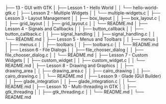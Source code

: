 ├── 13 - GUI with GTK
│   ├── Lesson 1 - Hello World
│   │   └── hello-world-gtk.c
│   ├── Lesson 2 - Multiple Widgets
│   │   └── multiple-widgets.c
│   ├── Lesson 3 - Layout Management
│   │   ├── box_layout
│   │   ├── box_layout.c
│   │   ├── grid_layout
│   │   ├── grid_layout.c
│   │   └── README.md
│   ├── Lesson 4 - Signals and Callbacks
│   │   ├── button_callback
│   │   ├── button_callback.c
│   │   ├── signal_handling
│   │   ├── signal_handling.c
│   │   └── README.md
│   ├── Lesson 5 - Menus and Toolbars
│   │   ├── menus
│   │   ├── menus.c
│   │   ├── toolbars
│   │   ├── toolbars.c
│   │   └── README.md
│   ├── Lesson 6 - File Dialogs
│   │   ├── file_chooser_dialog
│   │   ├── file_chooser_dialog.c
│   │   └── README.md
│   ├── Lesson 7 - Custom Widgets
│   │   ├── custom_widget
│   │   ├── custom_widget.c
│   │   └── README.md
│   ├── Lesson 8 - Drawing and Graphics
│   │   ├── drawing_area
│   │   ├── drawing_area.c
│   │   ├── cairo_drawing
│   │   ├── cairo_drawing.c
│   │   └── README.md
│   ├── Lesson 9 - Glade (GUI Builder)
│   │   ├── glade_integration
│   │   ├── glade_integration.c
│   │   └── README.md
│   ├── Lesson 10 - Multi-threading in GTK
│   │   ├── gtk_threading
│   │   ├── gtk_threading.c
│   │   └── README.md
│   └── README.md

